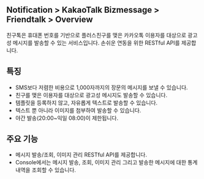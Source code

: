 ## Notification > KakaoTalk Bizmessage > Friendtalk > Overview

친구톡은 휴대폰 번호를 기반으로 플러스친구를 맺은 카카오톡 이용자를 대상으로 광고성 메시지를 발송할 수 있는 서비스입니다.
손쉬운 연동을 위한 RESTful API를 제공합니다.

## 특징
* SMS보다 저렴한 비용으로 1,000자까지의 장문의 메시지를 보낼 수 있습니다.
* 친구를 맺은 이용자를 대상으로 광고성 메시지도 발송할 수 있습니다.
* 템플릿을 등록하지 않고, 자유롭게 텍스트로 발송할 수 있습니다.
* 텍스트 뿐 아니라 이미지를 첨부하여 발송할 수 있습니다.
* 야간 발송(20:00~익일 08:00)이 제한됩니다. 

## 주요 기능
* 메시지 발송/조회, 이미지 관리 RESTful API를 제공합니다.
* Console에서는 메시지 발송, 조회, 이미지 관리 그리고 발송한 메시지에 대한 통계 내역을 조회할 수 있습니다.
